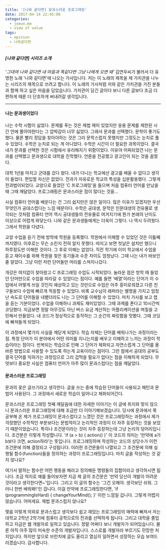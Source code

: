 ```yaml
---
title: '[나와 같다면] 문과스러운 프로그래밍'
date: 2017-04-14 22:45:08
categories:
  - joeun.me
  - view of value
tags:
  - opinion
  - 나와같다면
---
```

##### [나와 같다면] 시리즈 소개
  _'그대여 나와 같다면 내 마음과 똑같다면 그냥 나에게 오면 돼'_ 김연우씨가 불러서 더 유명한 노래 '나와 같다면'에 나오는 가사입니다. 저는 이 노래의 제목을 제 가치관을 나누는 시리즈의 제목으로 쓰려고 합니다. 이 노래의 가사처럼 저와 같은 가치관을 가진 분들과 함께 하고 싶은 마음을 담았습니다. 가치관이 담긴 글이다 보니 다른 글보다 조금 더 편하게 때론 더 단호하게 써내려갈 생각입니다.

* * *

#### 나는 문과생이었다
나는 수학 시험이 싫었다. 문제를 푸는 것은 제법 재미 있었지만 응용 문제를 제한된 시간 안에 풀어야한다는 그 압박감이 너무 싫었다. 그래서 문과를 선택했다. 문학이 좋기도 했다. 물론 빨리 정답을 찾아야하는 것은 그리 문학스럽지 못했지만 그정도는 눈치로 풀 수 있었다. 수학은 눈치로 되는 게 아니었다. 수학은 시간이 더 필요한 과목이었다. 결국 내가 문과를 선택한 것은 시험에서 유리해지기 위함이었다. 이유야 어찌되었건 나는 문과를 선택했고 문과생으로 대학을 진학했다. 언론을 전공했고 광고인이 되는 것을 꿈꿨다. 

대학 1년을 마치고 군대를 갔다 왔다. 내가 다니는 학교에선 광고를 배울 수 없다고 생각이 들었다. 편입할 자신은 없었다. 전과가 자유로운 학교의 특성을 십분활용했다. 그렇게 전과범이되었다. 교양으로 들었던 'C 프로그래밍'을 들으며 처음 컴퓨터 언어를 만났을 때 그때 깨달았다. 프로그래핑은 문과스러운 점이 많다는 것을...

사실 컴퓨터 언어를 배운다는 건 그리 쉽지만은 않은 일이다. 많은 이유가 있겠지만 우선 무엇인가 공대스럽다는 느낌 때문이다. 수학은 공대생, 문학은 인문대생의 전유물로 생각되는 것처럼 컴퓨터 언어 역시 공대생들의 전유물로 여겨지기에 뭔가 본래의 난이도 이상으로 어렵게 와닿는다. 나와 같은 문과생들에게는 더욱이 그렇다. 나 역시 두려웠다. 그래서 학원을 다녔다. 

교양 수업을 듣기 전에 방학에 학원을 등록했다. 학원에서 이해할 수 있었던 것은 이틀째까지였다. 이후로는 무슨 소린지 전혀 알지 못했다. 따지고 보면 첫날은 설치만 했으니 하루정도만 이해한 것이다. 그 후로 이해는 없었다. 직전 학기에 이미 학교에서 수업을 듣고 재이수를 위해 학원을 찾은 동기들과 수준 차이도 엄청났다. 그때 나는 내가 바보인줄 알았다. 그냥 이런 저런 단어들만 머리를 스쳐지나갔다. 

개강은 여지없이 찾아왔고 C 프로그래밍 수업도 시작되었다. 놀라운 점은 방학 때 들었던 단어만으로 수업을 따라갈 수 있었다는 점이다. 예를 들면 '배열'이라는 단어가 이 수업에서 어떻게 쓰일 것인지 예상하고 있는 것만으로 수업은 아주 흥미로워졌고 다른 친구들보다 수업에 빠르게 적응할 수 있었다. 비록 교수님이 래퍼라는 별명을 가지고 엄청난 속도로 단어들을 내뱉더라도 나는 그 단어를 이해할 수 있었다. 마치 가사를 보고 랩을 듣는 기분이었다. 수업을 이해하니 과제도 재미있었다. 그때 과제를 푼다고 10시간씩 코딩했다. 지금보면 정말 아무것도 아닌 버스 요금 계산하는 어플리케이션을 며칠을 고민해서 만들었다. 내 코드가 정상적으로 동작하는 그 순간의 짜릿함을 맛봤다. 그때 코딩에 빠져들게 되었다.

이 과정에서 몇가지 사실을 깨닫게 되었다. 학습 자체는 단어를 배워나가는 과정이라는 점. 특정 단어가 이 분야에서 어떤 의미를 지니는지를 배우고 이해하고 느끼는 과정이 학습이라는 점이다. 반복되는 학습으로 인해 그 단어가 체화되고 자연스럽게 그 단어를 올바른 방법으로 사용할 수 있도록 하는게 교육이라는 점이다. 그런 점에서 공대의 공부도 결국 단어를 익혀가는 과정임으로 그리 겁먹을 필요가 없다는 점을 이해하게 되었다. 무엇보다 중요한 사실은 컴퓨터 언어가 아주 많이 문과스럽다는 점을 깨달았다. 

#### 문과스러운 프로그래밍
문과의 꽃은 글쓰기라고 생각한다. 글을 쓰는 중에 학습된 단어들이 사용되고 패턴과 문법이 사용된다. 그 과정에서 새로운 학습이 일어나고 체화되어간다. 

문과스러운 프로그래밍
첫째 깨달음에 대한 자세한 이야기는 이 글에 취지와 맞지 않으니 문과스러운 프로그래밍에 대해 조금만 더 이야기해보겠습니다. 당시에 문과에서 쭉 공부해 온 제가 프로그래밍이 문과스럽다고 느꼈던 것은 프로그래밍하는 과정에서 제가 걱정했던 수학적인 부분보다는 문법적이고 논리적인 과정이 더 자주 등장하는 것을 보았기 때문이었습니다. 특히나 조건문이라는 것이 자주 등장하는데 그냥 논리의 덩어리입니다. 조건문은 이렇게 작성합니다. 'if (a > b) { action() }' 이 코드의 의미는 '만약에 a가 b보다 크면, action하라'는 뜻입니다. 프로그래밍하며 작성하는 코드의 상당수가 이런 조건문에 의해 결정되고 구성됩니다. 이러한 조건문들이 나열되고 그 조건문에 의해 실행될 함수(function)들을 정의하는 과정이 프로그래밍입니다. 마치 글을 작성하는 것 같지 않나요? 

여기서 말하는 함수란 어떤 행동을 해라고 정의해둔 명령들의 집합이라고 생각하시면 됩니다. 조금 억지로 예를 들어보자면 지금 제 글의 조건문은 '만약 당신이 개발이 어려운 것이라고 생각한다면~'입니다. 그리고 이 글의 함수는 '그건 오해야. 생각보단 쉬워. 그러니 한번 배워봐!'인 겁니다. 이걸 만약에 프로그래밍한다면, 'if (programmingIsHard) { changeYourMind(); }' 이런 느낌일 겁니다. 그렇게 어렵지 않습니다. 어떠세요. 제법 문과스럽지 않나요?


맺음
이렇게 의외로 문과스럽고 생각보다 쉽고 재밌는 프로그래밍의 매력에 빠져서 저는 대학교 2학년 2학기에 컴퓨터 공학으로의 전과를 선택하게 됩니다. 그리고 대학을 졸업하고 지금은 웹 개발자로 일하고 있습니다. 정말 어쩌다 보니 개발자가 되어있습니다. 물론 아직 아주 많이 미숙한 수준의 개발자입니다. 스스로를 개발자라 부르기도 민망한 처지입니다. 하지만 앞으로 브런치에 글도 올리고 열심히 일하면서 성장하는 모습 보여드리겠습니다. 감사합니다. 